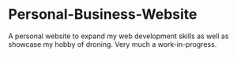# Personal-Business-Website
A personal website to expand my web development skills as well as showcase my hobby of droning. Very much a work-in-progress.
